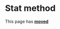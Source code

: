 # Stat method

This page has [**moved**](https://lib-docs.delphidabbler.com/Streams/3/API/TPJIStreamWrapper-Stat)